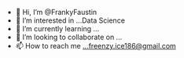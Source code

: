 - 👋 Hi, I’m @FrankyFaustin
- 👀 I’m interested in ...Data Science
- 🌱 I’m currently learning ...
- 💞️ I’m looking to collaborate on ...
- 📫 How to reach me ...freenzy.ice186@gmail.com

<!---
FrankyFaustin/FrankyFaustin is a ✨ special ✨ repository because its `README.md` (this file) appears on your GitHub profile.
You can click the Preview link to take a look at your changes.
--->
